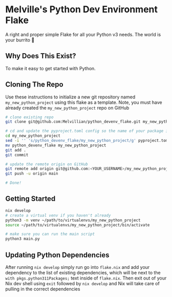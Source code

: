 # Melville's Python Dev Environment Flake

A right and proper simple Flake for all your Python v3 needs. The world is your
burrito 🌯

## Why Does This Exist?

To make it easy to get started with Python.

## Cloning The Repo

Use these instructions to initialize a new git repository named
`my_new_python_project` using this flake as a template. Note, you must have
already created the `my_new_python_project` repo on GitHub

```bash
# clone existing repo
git clone git@github.com:Melvillian/python_devenv_flake.git my_new_python_project

# cd and update the pyproject.toml config so the name of your package is correct
cd my_new_python_project
sed -i '' 's/python_devenv_flake/my_new_python_project/g' pyproject.toml
mv python_devenv_flake my_new_python_project
git add .
git commit

# update the remote origin on GitHub
git remote add origin git@github.com:<YOUR_USERNAME>/my_new_python_project.git
git push -u origin main

# Done!
```

## Getting Started

```bash
nix develop
# create a virtual venv if you haven't already
python3 -m venv ~/path/to/virtualenvs/my_new_python_project
source ~/path/to/virtualenvs/my_new_python_project/bin/activate

# make sure you can run the main script
python3 main.py
```

## Updating Python Dependencies

After running `nix develop` simply run go into `flake.nix` and add your
dependency to the list of existing dependencies, which will be next to the
`with pkgs.python311Packages;` text inside of `flake.nix`. Then exit out of your
Nix dev shell using `exit` followed by `nix develop` and Nix will take care of
pulling in the correct dependencies

